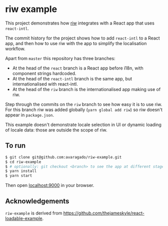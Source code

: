 # riw example

This project demonstrates how [riw](https://github.com/avaragado/riw) integrates with a React app that uses `react-intl`.

The commit history for the project shows how to add `react-intl` to a React app, and then how to use riw with the app to simplify the localisation workflow.

Apart from `master` this repository has three branches:

- At the head of the `react` branch is a React app before i18n, with component strings hardcoded.
- At the head of the `react-intl` branch is the same app, but internationalised with react-intl.
- At the head of the `riw` branch is the internationalised app making use of riw.

Step through the commits on the `riw` branch to see how easy it is to use riw. For this branch riw was added globally (`yarn global add riw`) so riw doesn't appear in `package.json`.

This example doesn't demonstrate locale selection in UI or dynamic loading of locale data: those are outside the scope of riw.

## To run

```bash
$ git clone git@github.com:avaragado/riw-example.git
$ cd riw-example
$ # optionally: git checkout <branch> to see the app at different stages
$ yarn install
$ yarn start
```

Then open [localhost:9000](http://localhost:9000) in your browser.


## Acknowledgements

`riw-example` is derived from https://github.com/thejameskyle/react-loadable-example.
